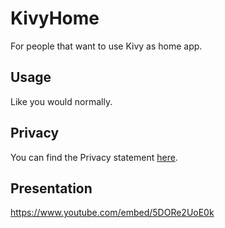 # KivyHome
For people that want to use Kivy as home app.

## Usage
Like you would normally.

## Privacy
You can find the Privacy statement [here](https://github.com/kuzeyron/KivyHome/blob/main/PRIVACY.md).

## Presentation
https://www.youtube.com/embed/5DORe2UoE0k